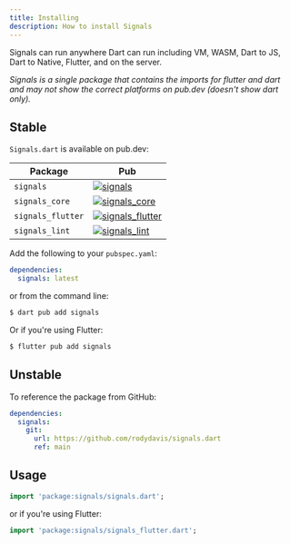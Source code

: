 ```yaml
---
title: Installing
description: How to install Signals
---
```


Signals can run anywhere Dart can run including VM, WASM, Dart to JS, Dart to Native, Flutter, and on the server.

_Signals is a single package that contains the imports for flutter and dart and may not show the correct platforms on pub.dev (doesn't show dart only)._

## Stable

`Signals.dart` is available on pub.dev:

| Package           | Pub                                                                                                              |
|-------------------|------------------------------------------------------------------------------------------------------------------|
| `signals`         | [![signals](https://img.shields.io/pub/v/signals.svg)](https://pub.dev/packages/signals)                         |
| `signals_core`    | [![signals_core](https://img.shields.io/pub/v/signals_core.svg)](https://pub.dev/packages/signals_core)          |
| `signals_flutter` | [![signals_flutter](https://img.shields.io/pub/v/signals_flutter.svg)](https://pub.dev/packages/signals_flutter) |
| `signals_lint`    | [![signals_lint](https://img.shields.io/pub/v/signals_lint.svg)](https://pub.dev/packages/signals_lint)          |

Add the following to your `pubspec.yaml`:

```yaml
dependencies:
  signals: latest
```

or from the command line:

```bash
$ dart pub add signals
```

Or if you're using Flutter:

```bash
$ flutter pub add signals
```

## Unstable

To reference the package from GitHub:

```yaml
dependencies:
  signals:
    git:
      url: https://github.com/rodydavis/signals.dart
      ref: main
```

## Usage

```dart
import 'package:signals/signals.dart';
```

or if you're using Flutter:

```dart
import 'package:signals/signals_flutter.dart';
```
